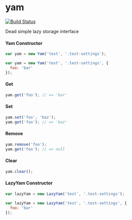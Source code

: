 yam
====

[![Build Status](https://travis-ci.org/twokul/yam.svg)](https://travis-ci.org/twokul/yam)

Dead simple lazy storage interface

#### Yam Constructor

```javascript
var yam = new Yam('test', '.test-settings');
```

```javascript
var yam = new Yam('test', '.test-settings', {
  foo: 'bar'
});
```

#### Get

```javascript
yam.get('foo'); // => 'bar'
```

#### Set

```javascript
yam.set('foo', 'baz');
yam.get('foo'); // => 'baz'
```

#### Remove

```javascript
yam.remove('foo');
yam.get('foo'); // => null
```

#### Clear

```javascript
yam.clear();
```

#### LazyYam Constructor

```javascript
var lazyYam = new LazyYam('test', '.test-settings');
```

```javascript
var lazyYam = new LazyYam('test', '.test-settings', {
  foo: 'bar'
});
```
